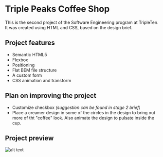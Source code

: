 # Triple Peaks Coffee Shop

This is the second project of the Software Engineering program at TripleTen. It was created using HTML and CSS, based on the design brief.

## Project features

- Semantic HTML5
- Flexbox
- Positioning
- Flat BEM file structure
- A custom form
- CSS animation and transform

## Plan on improving the project

- Customize checkbox _(suggestion can be found in stage 2 brief)_
- Place a creamer design in some of the circles in the design to bring out more of tht "coffee" look. Also animate the design to pulsate inside the cup.

## Project preview

![alt text](<Triple Espresso Preview (1).gif>)

